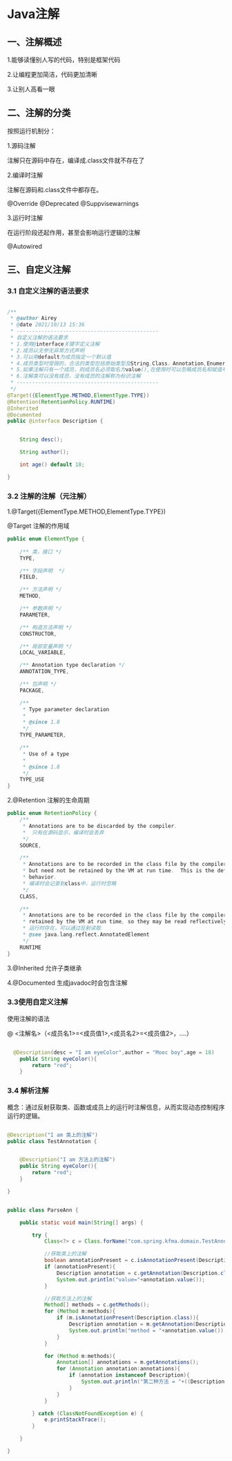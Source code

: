 # Java注解

## 一、注解概述

1.能够读懂别人写的代码，特别是框架代码

2.让编程更加简洁，代码更加清晰

3.让别人高看一眼

## 二、注解的分类

按照运行机制分：

1.源码注解

注解只在源码中存在，编译成.class文件就不存在了

2.编译时注解

注解在源码和.class文件中都存在。

@Override @Deprecated @Suppvisewarnings

3.运行时注解

在运行阶段还起作用，甚至会影响运行逻辑的注解

@Autowired


## 三、自定义注解

### 3.1 自定义注解的语法要求

```java

/**
 * @author Airey
 * @date 2021/10/13 15:36
 * ----------------------------------------------
 * 自定义注解的语法要求
 * 1.使用@interface关键字定义注解
 * 2.成员以无参无异常方式声明
 * 3.可以用default为成员指定一个默认值
 * 4.成员类型时受限的，合法的类型包括原始类型及String,Class，Annotation,Enumeration
 * 5.如果注解只有一个成员，则成员名必须取名为value(),在使用时可以忽略成员名和赋值号( = )
 * 6.注解类可以没有成员，没有成员的注解称为标识注解
 * ----------------------------------------------
 */
@Target({ElementType.METHOD,ElementType.TYPE})
@Retention(RetentionPolicy.RUNTIME)
@Inherited
@Documented
public @interface Description {


    String desc();

    String author();

    int age() default 18;

}


```

### 3.2 注解的注解（元注解）

1.@Target({ElementType.METHOD,ElementType.TYPE})

@Target 注解的作用域

```java
public enum ElementType {
  
    /** 类，接口 */
    TYPE,

    /** 字段声明  */
    FIELD,

    /** 方法声明 */
    METHOD,

    /** 参数声明 */
    PARAMETER,

    /** 构造方法声明 */
    CONSTRUCTOR,

    /** 局部变量声明 */
    LOCAL_VARIABLE,

    /** Annotation type declaration */
    ANNOTATION_TYPE,

    /** 包声明 */
    PACKAGE,

    /**
     * Type parameter declaration
     *
     * @since 1.8
     */
    TYPE_PARAMETER,

    /**
     * Use of a type
     *
     * @since 1.8
     */
    TYPE_USE
}
```

2.@Retention 注解的生命周期

```java
public enum RetentionPolicy {
    /**
     * Annotations are to be discarded by the compiler.
     *  只有在源码显示，编译时会丢弃
     */
    SOURCE,

    /**
     * Annotations are to be recorded in the class file by the compiler
     * but need not be retained by the VM at run time.  This is the default
     * behavior.
     * 编译时会记录到class中，运行时忽略
     */
    CLASS,

    /**
     * Annotations are to be recorded in the class file by the compiler and
     * retained by the VM at run time, so they may be read reflectively.
     * 运行时存在，可以通过反射读取
     * @see java.lang.reflect.AnnotatedElement
     */
    RUNTIME
}

```

3.@Inherited 允许子类继承

4.@Documented 生成javadoc时会包含注解

### 3.3使用自定义注解

使用注解的语法

@ <注解名>（<成员名1>=<成员值1>,<成员名2>=<成员值2>，....）

```java

  @Description(desc = "I am eyeColor",author = "Mooc boy",age = 18)
    public String eyeColor(){
        return "red";
    }

```

### 3.4 解析注解

概念：通过反射获取类、函数或成员上的运行时注解信息，从而实现动态控制程序运行的逻辑。

```java

@Description("I am 类上的注解")
public class TestAnnotation {


    @Description("I am 方法上的注解")
    public String eyeColor(){
        return "red";
    }

}


public class ParseAnn {

    public static void main(String[] args) {

        try {
            Class<?> c = Class.forName("com.spring.kfma.domain.TestAnnotation");

            //获取类上的注解
            boolean annotationPresent = c.isAnnotationPresent(Description.class);
            if (annotationPresent){
                Description annotation = c.getAnnotation(Description.class);
                System.out.println("value="+annotation.value());
            }

            //获取方法上的注解
            Method[] methods = c.getMethods();
            for (Method m:methods){
                if (m.isAnnotationPresent(Description.class)){
                    Description annotation = m.getAnnotation(Description.class);
                    System.out.println("method = "+annotation.value());
                }
            }

            for (Method m:methods){
                Annotation[] annotations = m.getAnnotations();
                for (Annotation annotation:annotations){
                    if (annotation instanceof Description){
                        System.out.println("第二种方法 = "+((Description) annotation).value());
                    }
                }
            }

        } catch (ClassNotFoundException e) {
            e.printStackTrace();
        }

    }

}



```
